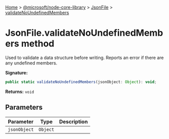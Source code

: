 [Home](./index) &gt; [@microsoft/node-core-library](node-core-library.md) &gt; [JsonFile](node-core-library.jsonfile.md) &gt; [validateNoUndefinedMembers](node-core-library.jsonfile.validatenoundefinedmembers.md)

# JsonFile.validateNoUndefinedMembers method

Used to validate a data structure before writing. Reports an error if there are any undefined members.

**Signature:**
```javascript
public static validateNoUndefinedMembers(jsonObject: Object): void;
```
**Returns:** `void`

## Parameters

|  Parameter | Type | Description |
|  --- | --- | --- |
|  `jsonObject` | `Object` |  |


